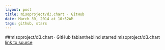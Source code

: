 ```yaml
---
layout: post
title: misoproject/d3.chart · GitHub
date: March 30, 2014 at 10:52AM
tags: github, stars
---
```

##misoproject/d3.chart · GitHub
fabiantheblind starred misoproject/d3.chart
[link to source](http://ift.tt/1jmmBAQ) 
